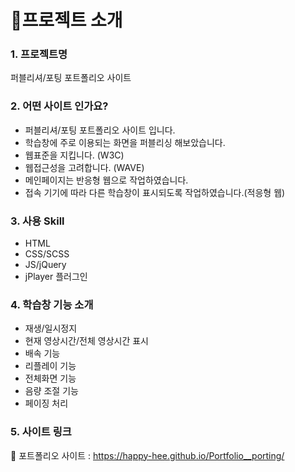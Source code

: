 # 📌프로젝트 소개

### 1. 프로젝트명

퍼블리셔/포팅 포트폴리오 사이트

### 2. 어떤 사이트 인가요?

- 퍼블리셔/포팅 포트폴리오 사이트 입니다.
- 학습창에 주로 이용되는 화면을 퍼블리싱 해보았습니다.
- 웹표준을 지킵니다. (W3C)
- 웹접근성을 고려합니다. (WAVE)
- 메인페이지는 반응형 웹으로 작업하였습니다.
- 접속 기기에 따라 다른 학습창이 표시되도록 작업하였습니다.(적응형 웹)

### 3. 사용 Skill

- HTML
- CSS/SCSS
- JS/jQuery
- jPlayer 플러그인

### 4. 학습창 기능 소개

- 재생/일시정지
- 현재 영상시간/전체 영상시간 표시
- 배속 기능
- 리플레이 기능
- 전체화면 기능
- 음량 조절 기능
- 페이징 처리

### 5. 사이트 링크

🔗 포트폴리오 사이트 : https://happy-hee.github.io/Portfolio__porting/
